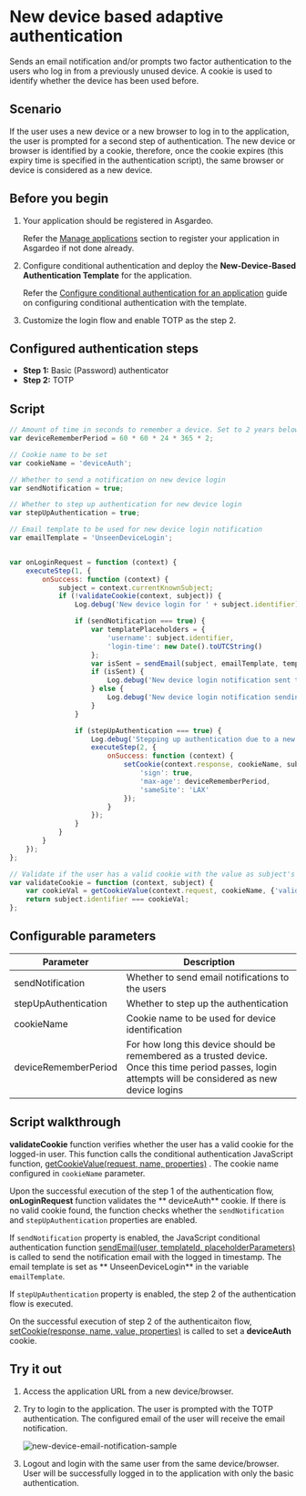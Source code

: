 # New device based adaptive authentication

Sends an email notification and/or prompts two factor authentication to the users who log in from a previously unused
device. A cookie is used to identify whether the device has been used before.

## Scenario

If the user uses a new device or a new browser to log in to the application, the user is prompted for a second step of
authentication. The new device or browser is identified by a cookie, therefore, once the cookie expires (this expiry
time is specified in the authentication script), the same browser or device is considered as a new device.

## Before you begin

1. Your application should be registered in Asgardeo.

   Refer the [Manage applications](../../../applications/README.md) section to register your application in Asgardeo if
   not done already.

2. Configure conditional authentication and deploy the **New-Device-Based Authentication Template** for the application.

   Refer the <a href="../../configure-conditional-auth/">Configure conditional authentication for an application</a> guide on
   configuring conditional authentication with the template.

3. Customize the login flow and enable TOTP as the step 2.

## Configured authentication steps

* **Step 1:** Basic (Password) authenticator
* **Step 2:** TOTP

## Script

```js
// Amount of time in seconds to remember a device. Set to 2 years below.
var deviceRememberPeriod = 60 * 60 * 24 * 365 * 2;

// Cookie name to be set
var cookieName = 'deviceAuth';

// Whether to send a notification on new device login
var sendNotification = true;

// Whether to step up authentication for new device login
var stepUpAuthentication = true;

// Email template to be used for new device login notification
var emailTemplate = 'UnseenDeviceLogin';


var onLoginRequest = function (context) {
    executeStep(1, {
        onSuccess: function (context) {
            subject = context.currentKnownSubject;
            if (!validateCookie(context, subject)) {
                Log.debug('New device login for ' + subject.identifier);

                if (sendNotification === true) {
                    var templatePlaceholders = {
                        'username': subject.identifier,
                        'login-time': new Date().toUTCString()
                    };
                    var isSent = sendEmail(subject, emailTemplate, templatePlaceholders);
                    if (isSent) {
                        Log.debug('New device login notification sent to ' + subject.identifier);
                    } else {
                        Log.debug('New device login notification sending failed to ' + subject.identifier);
                    }
                }

                if (stepUpAuthentication === true) {
                    Log.debug('Stepping up authentication due to a new device login for ' + subject.identifier);
                    executeStep(2, {
                        onSuccess: function (context) {
                            setCookie(context.response, cookieName, subject.identifier, {
                                'sign': true,
                                'max-age': deviceRememberPeriod,
                                'sameSite': 'LAX'
                            });
                        }
                    });
                }
            }
        }
    });
};

// Validate if the user has a valid cookie with the value as subject's username
var validateCookie = function (context, subject) {
    var cookieVal = getCookieValue(context.request, cookieName, {'validateSignature': true});
    return subject.identifier === cookieVal;
};

```

## Configurable parameters

<table>
   <thead>
      <tr>
         <th>Parameter</th>
         <th>Description</th>
      </tr>
   </thead>
   <tbody>
      <tr>
         <td>sendNotification</td>
         <td>Whether to send email notifications to the users</td>
      </tr>
      <tr>
         <td>stepUpAuthentication</td>
         <td>Whether to step up the authentication</td>
      </tr>
      <tr>
         <td>cookieName</td>
         <td>Cookie name to be used for device identification</td>
      </tr>
      <tr>
         <td>deviceRememberPeriod</td>
         <td>For how long this device should be remembered as a trusted device. Once this time period passes, login attempts will be considered as new device logins</td>
      </tr>
   </tbody>
</table>

## Script walkthrough

**validateCookie** function verifies whether the user has a valid cookie for the logged-in user. This function calls the
conditional authentication JavaScript
function, [getCookieValue(request, name, properties)](../conditional-auth-js-api-reference/#getcookievalue-request-name-properties)
. The cookie name configured in `cookieName` parameter.

Upon the successful execution of the step 1 of the authentication flow, **onLoginRequest** function validates the **
deviceAuth** cookie. If there is no valid cookie found, the function checks whether the `sendNotification`
and `stepUpAuthentication` properties are enabled.

If `sendNotification` property is enabled, the JavaScript conditional authentication
function [sendEmail(user, templateId, placeholderParameters)](../conditional-auth-js-api-reference/#sendemail-user-templateid-placeholderparameters)
is called to send the notification email with the logged in timestamp. The email template is set as **
UnseenDeviceLogin** in the variable `emailTemplate`.

If `stepUpAuthentication` property is enabled, the step 2 of the authentication flow is executed.

On the successful execution of step 2 of the authenticaiton
flow, [setCookie(response, name, value, properties)](../conditional-auth-js-api-reference/#setcookie-response-name-value-properties)
is called to set a **deviceAuth** cookie.

## Try it out

1. Access the application URL from a new device/browser.

2. Try to login to the application. The user is prompted with the TOTP authentication. The configured email of the user
   will receive the email notification.

   <img :src="$withBase('/assets/img/guides/conditional-auth/new-device-email-notification.png')" alt="new-device-email-notification-sample">

3. Logout and login with the same user from the same device/browser. User will be successfully logged in to the
   application with only the basic authentication.
   